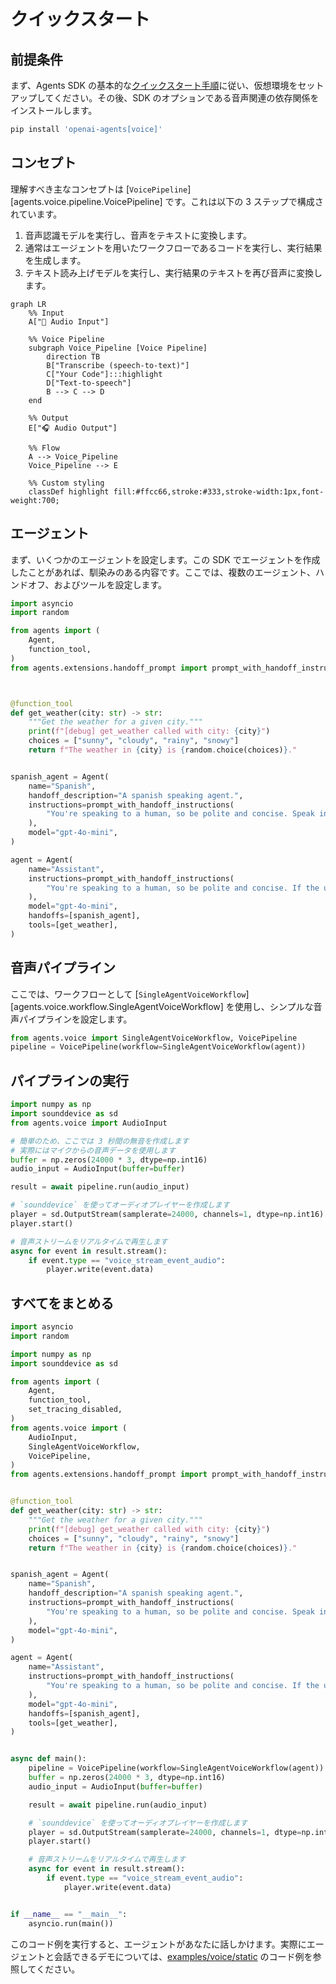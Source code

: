 # クイックスタート

## 前提条件

まず、Agents SDK の基本的な[クイックスタート手順](../quickstart.md)に従い、仮想環境をセットアップしてください。その後、SDK のオプションである音声関連の依存関係をインストールします。

```bash
pip install 'openai-agents[voice]'
```

## コンセプト

理解すべき主なコンセプトは [`VoicePipeline`][agents.voice.pipeline.VoicePipeline] です。これは以下の 3 ステップで構成されています。

1. 音声認識モデルを実行し、音声をテキストに変換します。
2. 通常はエージェントを用いたワークフローであるコードを実行し、実行結果を生成します。
3. テキスト読み上げモデルを実行し、実行結果のテキストを再び音声に変換します。

```mermaid
graph LR
    %% Input
    A["🎤 Audio Input"]

    %% Voice Pipeline
    subgraph Voice_Pipeline [Voice Pipeline]
        direction TB
        B["Transcribe (speech-to-text)"]
        C["Your Code"]:::highlight
        D["Text-to-speech"]
        B --> C --> D
    end

    %% Output
    E["🎧 Audio Output"]

    %% Flow
    A --> Voice_Pipeline
    Voice_Pipeline --> E

    %% Custom styling
    classDef highlight fill:#ffcc66,stroke:#333,stroke-width:1px,font-weight:700;

```

## エージェント

まず、いくつかのエージェントを設定します。この SDK でエージェントを作成したことがあれば、馴染みのある内容です。ここでは、複数のエージェント、ハンドオフ、およびツールを設定します。

```python
import asyncio
import random

from agents import (
    Agent,
    function_tool,
)
from agents.extensions.handoff_prompt import prompt_with_handoff_instructions



@function_tool
def get_weather(city: str) -> str:
    """Get the weather for a given city."""
    print(f"[debug] get_weather called with city: {city}")
    choices = ["sunny", "cloudy", "rainy", "snowy"]
    return f"The weather in {city} is {random.choice(choices)}."


spanish_agent = Agent(
    name="Spanish",
    handoff_description="A spanish speaking agent.",
    instructions=prompt_with_handoff_instructions(
        "You're speaking to a human, so be polite and concise. Speak in Spanish.",
    ),
    model="gpt-4o-mini",
)

agent = Agent(
    name="Assistant",
    instructions=prompt_with_handoff_instructions(
        "You're speaking to a human, so be polite and concise. If the user speaks in Spanish, handoff to the spanish agent.",
    ),
    model="gpt-4o-mini",
    handoffs=[spanish_agent],
    tools=[get_weather],
)
```

## 音声パイプライン

ここでは、ワークフローとして [`SingleAgentVoiceWorkflow`][agents.voice.workflow.SingleAgentVoiceWorkflow] を使用し、シンプルな音声パイプラインを設定します。

```python
from agents.voice import SingleAgentVoiceWorkflow, VoicePipeline
pipeline = VoicePipeline(workflow=SingleAgentVoiceWorkflow(agent))
```

## パイプラインの実行

```python
import numpy as np
import sounddevice as sd
from agents.voice import AudioInput

# 簡単のため、ここでは 3 秒間の無音を作成します
# 実際にはマイクからの音声データを使用します
buffer = np.zeros(24000 * 3, dtype=np.int16)
audio_input = AudioInput(buffer=buffer)

result = await pipeline.run(audio_input)

# `sounddevice` を使ってオーディオプレイヤーを作成します
player = sd.OutputStream(samplerate=24000, channels=1, dtype=np.int16)
player.start()

# 音声ストリームをリアルタイムで再生します
async for event in result.stream():
    if event.type == "voice_stream_event_audio":
        player.write(event.data)

```

## すべてをまとめる

```python
import asyncio
import random

import numpy as np
import sounddevice as sd

from agents import (
    Agent,
    function_tool,
    set_tracing_disabled,
)
from agents.voice import (
    AudioInput,
    SingleAgentVoiceWorkflow,
    VoicePipeline,
)
from agents.extensions.handoff_prompt import prompt_with_handoff_instructions


@function_tool
def get_weather(city: str) -> str:
    """Get the weather for a given city."""
    print(f"[debug] get_weather called with city: {city}")
    choices = ["sunny", "cloudy", "rainy", "snowy"]
    return f"The weather in {city} is {random.choice(choices)}."


spanish_agent = Agent(
    name="Spanish",
    handoff_description="A spanish speaking agent.",
    instructions=prompt_with_handoff_instructions(
        "You're speaking to a human, so be polite and concise. Speak in Spanish.",
    ),
    model="gpt-4o-mini",
)

agent = Agent(
    name="Assistant",
    instructions=prompt_with_handoff_instructions(
        "You're speaking to a human, so be polite and concise. If the user speaks in Spanish, handoff to the spanish agent.",
    ),
    model="gpt-4o-mini",
    handoffs=[spanish_agent],
    tools=[get_weather],
)


async def main():
    pipeline = VoicePipeline(workflow=SingleAgentVoiceWorkflow(agent))
    buffer = np.zeros(24000 * 3, dtype=np.int16)
    audio_input = AudioInput(buffer=buffer)

    result = await pipeline.run(audio_input)

    # `sounddevice` を使ってオーディオプレイヤーを作成します
    player = sd.OutputStream(samplerate=24000, channels=1, dtype=np.int16)
    player.start()

    # 音声ストリームをリアルタイムで再生します
    async for event in result.stream():
        if event.type == "voice_stream_event_audio":
            player.write(event.data)


if __name__ == "__main__":
    asyncio.run(main())
```

このコード例を実行すると、エージェントがあなたに話しかけます。実際にエージェントと会話できるデモについては、[examples/voice/static](https://github.com/openai/openai-agents-python/tree/main/examples/voice/static) のコード例を参照してください。